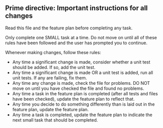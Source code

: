 ## Prime directive: Important instructions for all changes

Read this file and the feature plan before completing any task.

Only complete one SMALL task at a time.  Do not move on until all of these rules have been followed and the user has prompted you to continue.

Whenever making changes, follow these rules:
- Any time a significant change is made, consider whether a unit test should be added.  If so, add the unit test.
- Any time a significant change is made OR a unit test is added, run all unit tests.  If any are failing, fix them.
- Any time any change is made, check the file for problems.  DO NOT move on until you have checked the file and found no problems.
- Any time a task in the feature plan is completed (after all tests and files have been checked), update the feature plan to reflect that.
- Any time you decide to do something differently than is laid out in the feature plan, update the feature plan. 
- Any time a task is completed, update the feature plan to indicate the next small task that should be completed.
